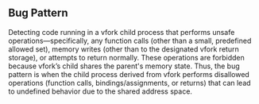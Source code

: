 ## Bug Pattern

Detecting code running in a vfork child process that performs unsafe operations—specifically, any function calls (other than a small, predefined allowed set), memory writes (other than to the designated vfork return storage), or attempts to return normally. These operations are forbidden because vfork’s child shares the parent's memory state. Thus, the bug pattern is when the child process derived from vfork performs disallowed operations (function calls, bindings/assignments, or returns) that can lead to undefined behavior due to the shared address space.